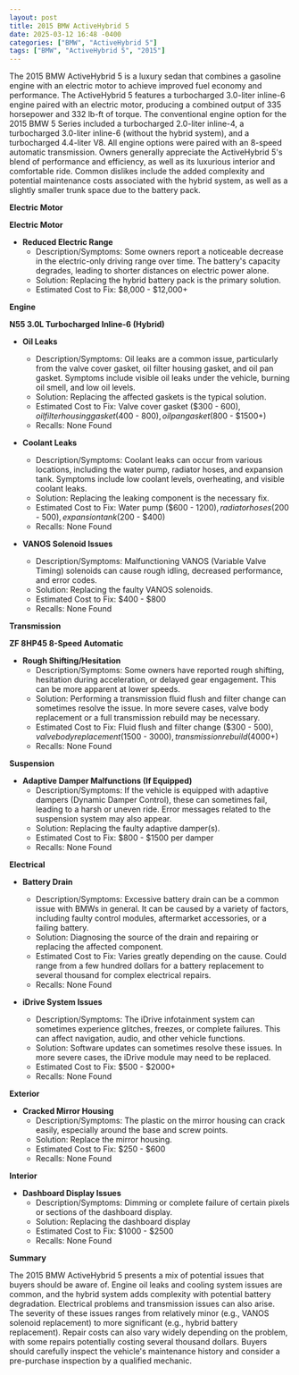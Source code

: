 ```yaml
---
layout: post
title: 2015 BMW ActiveHybrid 5
date: 2025-03-12 16:48 -0400
categories: ["BMW", "ActiveHybrid 5"]
tags: ["BMW", "ActiveHybrid 5", "2015"]
---
```

The 2015 BMW ActiveHybrid 5 is a luxury sedan that combines a gasoline engine with an electric motor to achieve improved fuel economy and performance. The ActiveHybrid 5 features a turbocharged 3.0-liter inline-6 engine paired with an electric motor, producing a combined output of 335 horsepower and 332 lb-ft of torque. The conventional engine option for the 2015 BMW 5 Series included a turbocharged 2.0-liter inline-4, a turbocharged 3.0-liter inline-6 (without the hybrid system), and a turbocharged 4.4-liter V8. All engine options were paired with an 8-speed automatic transmission. Owners generally appreciate the ActiveHybrid 5's blend of performance and efficiency, as well as its luxurious interior and comfortable ride. Common dislikes include the added complexity and potential maintenance costs associated with the hybrid system, as well as a slightly smaller trunk space due to the battery pack.

**Electric Motor**

**Electric Motor**
*   **Reduced Electric Range**
    *   Description/Symptoms: Some owners report a noticeable decrease in the electric-only driving range over time. The battery's capacity degrades, leading to shorter distances on electric power alone.
    *   Solution: Replacing the hybrid battery pack is the primary solution.
    *   Estimated Cost to Fix: $8,000 - $12,000+

**Engine**

**N55 3.0L Turbocharged Inline-6 (Hybrid)**

*   **Oil Leaks**
    *   Description/Symptoms: Oil leaks are a common issue, particularly from the valve cover gasket, oil filter housing gasket, and oil pan gasket. Symptoms include visible oil leaks under the vehicle, burning oil smell, and low oil levels.
    *   Solution: Replacing the affected gaskets is the typical solution.
    *   Estimated Cost to Fix: Valve cover gasket ($300 - $600), oil filter housing gasket ($400 - $800), oil pan gasket ($800 - $1500+)
    *   Recalls: None Found

*   **Coolant Leaks**
    *   Description/Symptoms: Coolant leaks can occur from various locations, including the water pump, radiator hoses, and expansion tank. Symptoms include low coolant levels, overheating, and visible coolant leaks.
    *   Solution: Replacing the leaking component is the necessary fix.
    *   Estimated Cost to Fix: Water pump ($600 - $1200), radiator hoses ($200 - $500), expansion tank ($200 - $400)
    *   Recalls: None Found

*   **VANOS Solenoid Issues**
    *   Description/Symptoms: Malfunctioning VANOS (Variable Valve Timing) solenoids can cause rough idling, decreased performance, and error codes.
    *   Solution: Replacing the faulty VANOS solenoids.
    *   Estimated Cost to Fix: $400 - $800
    *   Recalls: None Found

**Transmission**

**ZF 8HP45 8-Speed Automatic**

*   **Rough Shifting/Hesitation**
    *   Description/Symptoms: Some owners have reported rough shifting, hesitation during acceleration, or delayed gear engagement. This can be more apparent at lower speeds.
    *   Solution: Performing a transmission fluid flush and filter change can sometimes resolve the issue. In more severe cases, valve body replacement or a full transmission rebuild may be necessary.
    *   Estimated Cost to Fix: Fluid flush and filter change ($300 - $500), valve body replacement ($1500 - $3000), transmission rebuild ($4000+)
    *   Recalls: None Found

**Suspension**

*   **Adaptive Damper Malfunctions (If Equipped)**
    *   Description/Symptoms: If the vehicle is equipped with adaptive dampers (Dynamic Damper Control), these can sometimes fail, leading to a harsh or uneven ride. Error messages related to the suspension system may also appear.
    *   Solution: Replacing the faulty adaptive damper(s).
    *   Estimated Cost to Fix: $800 - $1500 per damper
    *   Recalls: None Found

**Electrical**

*   **Battery Drain**
    *   Description/Symptoms: Excessive battery drain can be a common issue with BMWs in general. It can be caused by a variety of factors, including faulty control modules, aftermarket accessories, or a failing battery.
    *   Solution: Diagnosing the source of the drain and repairing or replacing the affected component.
    *   Estimated Cost to Fix: Varies greatly depending on the cause. Could range from a few hundred dollars for a battery replacement to several thousand for complex electrical repairs.
    *   Recalls: None Found

*   **iDrive System Issues**
    *   Description/Symptoms: The iDrive infotainment system can sometimes experience glitches, freezes, or complete failures. This can affect navigation, audio, and other vehicle functions.
    *   Solution: Software updates can sometimes resolve these issues. In more severe cases, the iDrive module may need to be replaced.
    *   Estimated Cost to Fix: $500 - $2000+
    *   Recalls: None Found

**Exterior**

*   **Cracked Mirror Housing**
    *   Description/Symptoms: The plastic on the mirror housing can crack easily, especially around the base and screw points.
    *   Solution: Replace the mirror housing.
    *   Estimated Cost to Fix: $250 - $600
    *   Recalls: None Found

**Interior**

*   **Dashboard Display Issues**
    *   Description/Symptoms: Dimming or complete failure of certain pixels or sections of the dashboard display.
    *   Solution: Replacing the dashboard display
    *   Estimated Cost to Fix: $1000 - $2500
    *   Recalls: None Found

**Summary**

The 2015 BMW ActiveHybrid 5 presents a mix of potential issues that buyers should be aware of. Engine oil leaks and cooling system issues are common, and the hybrid system adds complexity with potential battery degradation. Electrical problems and transmission issues can also arise. The severity of these issues ranges from relatively minor (e.g., VANOS solenoid replacement) to more significant (e.g., hybrid battery replacement). Repair costs can also vary widely depending on the problem, with some repairs potentially costing several thousand dollars. Buyers should carefully inspect the vehicle's maintenance history and consider a pre-purchase inspection by a qualified mechanic.

